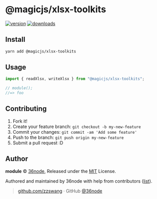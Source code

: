 # @magicjs/xlsx-toolkits

[![version][0]][1] [![downloads][2]][3]

## Install

```bash
yarn add @magicjs/xlsx-toolkits
```

## Usage

```js
import { readXlsx, writeXlsx } from "@magicjs/xlsx-toolkits";

// module();
//=> foo
```

## Contributing

1. Fork it!
2. Create your feature branch: `git checkout -b my-new-feature`
3. Commit your changes: `git commit -am 'Add some feature'`
4. Push to the branch: `git push origin my-new-feature`
5. Submit a pull request :D

## Author

**module** © [36node](https://github.com/36node), Released under the [MIT](./LICENSE) License.

Authored and maintained by 36node with help from contributors ([list](https://github.com/36node/module/contributors)).

> [github.com/zzswang](https://github.com/zzswang) · GitHub [@36node](https://github.com/36node)

[0]: https://img.shields.io/npm/v/@36node/template-module.svg?style=flat
[1]: https://npmjs.com/package/@36node/template-module
[2]: https://img.shields.io/npm/dm/@36node/template-module.svg?style=flat
[3]: https://npmjs.com/package/@36node/template-module
